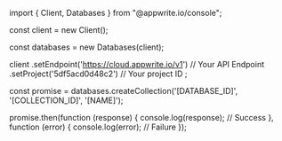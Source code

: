 import { Client, Databases } from "@appwrite.io/console";

const client = new Client();

const databases = new Databases(client);

client
    .setEndpoint('https://cloud.appwrite.io/v1') // Your API Endpoint
    .setProject('5df5acd0d48c2') // Your project ID
;

const promise = databases.createCollection('[DATABASE_ID]', '[COLLECTION_ID]', '[NAME]');

promise.then(function (response) {
    console.log(response); // Success
}, function (error) {
    console.log(error); // Failure
});
